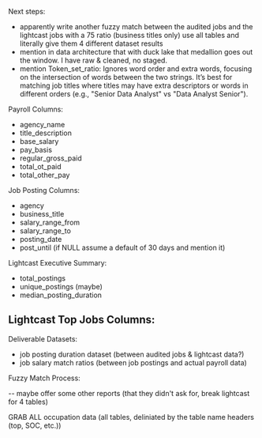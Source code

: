 Next steps:
- apparently write another fuzzy match between the audited jobs and the lightcast jobs with a 75 ratio (business titles only) use all tables and literally give them 4 different dataset results
- mention in data architecture that with duck lake that medallion goes out the window. I have raw & cleaned, no staged.
- mention Token_set_ratio: Ignores word order and extra words, focusing on the intersection of words between the two strings. It’s best for matching job titles where titles may have extra descriptors or words in different orders (e.g., "Senior Data Analyst" vs "Data Analyst Senior").

Payroll Columns:
- agency_name
- title_description
- base_salary
- pay_basis
- regular_gross_paid
- total_ot_paid
- total_other_pay

Job Posting Columns:
- agency
- business_title
- salary_range_from
- salary_range_to
- posting_date
- post_until (if NULL assume a default of 30 days and mention it)

Lightcast Executive Summary:
- total_postings
- unique_postings (maybe)
- median_posting_duration

Lightcast Top Jobs Columns:
- 

Deliverable Datasets:
- job posting duration dataset (between audited jobs & lightcast data?)
- job salary match ratios (between job postings and actual payroll data)

Fuzzy Match Process:


-- maybe offer some other reports (that they didn't ask for, break lightcast for 4 tables)



GRAB ALL occupation data (all tables, deliniated by the table name headers (top, SOC, etc.))